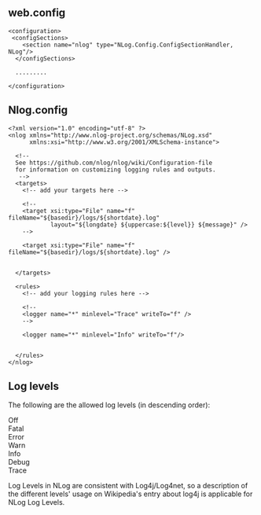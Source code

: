 
web.config
--------------------------

```
<configuration>
 <configSections>
    <section name="nlog" type="NLog.Config.ConfigSectionHandler, NLog"/>
  </configSections>
  
  .........
  
</configuration>
```


Nlog.config
----------------------------------------
```
<?xml version="1.0" encoding="utf-8" ?>
<nlog xmlns="http://www.nlog-project.org/schemas/NLog.xsd"
      xmlns:xsi="http://www.w3.org/2001/XMLSchema-instance">

  <!-- 
  See https://github.com/nlog/nlog/wiki/Configuration-file 
  for information on customizing logging rules and outputs.
   -->
  <targets>
    <!-- add your targets here -->
    
    <!--
    <target xsi:type="File" name="f" fileName="${basedir}/logs/${shortdate}.log"
            layout="${longdate} ${uppercase:${level}} ${message}" />
    -->
  
    <target xsi:type="File" name="f" fileName="${basedir}/logs/${shortdate}.log" />
  
  
  </targets>

  <rules>
    <!-- add your logging rules here -->
    
    <!--
    <logger name="*" minlevel="Trace" writeTo="f" />
    -->
  
    <logger name="*" minlevel="Info" writeTo="f"/>
  

  </rules>
</nlog>
```



Log levels
-----------------------------------
The following are the allowed log levels (in descending order):  

Off   
Fatal    
Error   
Warn    
Info    
Debug   
Trace   

 
Log Levels in NLog are consistent with Log4j/Log4net, so a description of the different levels' usage on Wikipedia's entry about log4j is applicable for NLog Log Levels.
